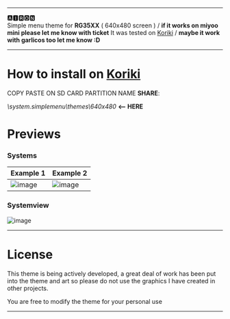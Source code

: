 
---
🅰🅸🆁🅾🅽
<br />Simple menu theme for **RG35XX** ( 640x480 screen ) / **if it works on miyoo mini please let me know with ticket**
It was tested on [Koriki]([https://AmberELEC.org](https://github.com/rg35xx-cfw/Koriki/releases/latest)) / **maybe it work with garlicos too let me know :D**

---

# How to install on [Koriki]([https://AmberELEC.org](https://github.com/rg35xx-cfw/Koriki/releases/latest))

COPY PASTE ON SD CARD PARTITION NAME **SHARE**:

_\system\.simplemenu\themes\640x480_     **<-- HERE**

# Previews

### Systems
  
| Example 1 | Example 2  |
|----|----|
| ![image](https://user-images.githubusercontent.com/77732736/130350546-9ae276e6-cd8e-46e9-9202-a315c5c93485.png) | ![image](https://user-images.githubusercontent.com/77732736/130350573-9c687e34-54d9-4cf0-9170-4d2a0d885fd7.png) |

### Systemview

![image](https://user-images.githubusercontent.com/77732736/130350612-fb8a77a1-36ff-458a-8c5a-deb9c99924ee.png)

---

# License
This theme is being actively developed, a great deal of work has been put into the theme and art so please do not use the graphics I have created in other projects.

You are free to modify the theme for your personal use
  
---

